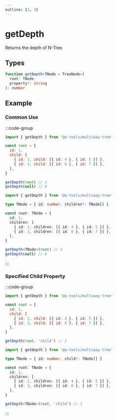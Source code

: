 ```yaml
---
outline: [2, 3]
---
```


# getDepth

Returns the depth of N-Tree.

## Types

```ts
function getDepth<TNode = TreeNode>(
  root: TNode,
  property?: string
): number
```

## Example

### Common Use

:::code-group

```js [javascript]
import { getDepth } from '@a-tools/multiway-tree'

const root = {
  id: 1,
  child: [
    { id: 2, child: [{ id: 4 }, { id: 5 }] },
    { id: 3, child: [{ id: 6 }, { id: 7 }] },
  ],
}

getDepth(root) // 3
getDepth(null) // 0
```

```ts [javascript]
import { getDepth } from '@a-tools/multiway-tree'

type TNode = { id: number, children?: TNode[] }

const root: TNode = {
  id: 1,
  children: [
    { id: 2, children: [{ id: 4 }, { id: 5 }] },
    { id: 3, children: [{ id: 6 }, { id: 7 }] },
  ],
}

getDepth<TNode>(root) // 3
getDepth(null) // 0
```

:::

### Specified Child Property

:::code-group

```js [javascript]
import { getDepth } from '@a-tools/multiway-tree'

const root = {
  id: 1,
  child: [
    { id: 2, child: [{ id: 4 }, { id: 5 }] },
    { id: 3, child: [{ id: 6 }, { id: 7 }] },
  ],
}

getDepth(root, 'child') // 3
```

```ts [javascript]
import { getDepth } from '@a-tools/multiway-tree'

type TNode = { id: number, child?: TNode[] }

const root: TNode = {
  id: 1,
  children: [
    { id: 2, children: [{ id: 4 }, { id: 5 }] },
    { id: 3, children: [{ id: 6 }, { id: 7 }] },
  ],
}

getDepth<TNode>(root, 'child') // 3
```

:::
